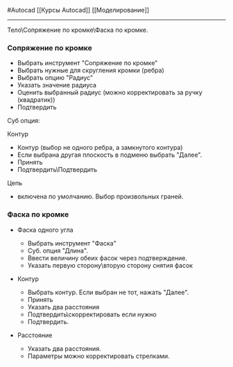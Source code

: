 #Autocad 
[[Курсы Autocad]]
[[Моделирование]]
___________
Тело\Сопряжение по кромке\Фаска по кромке.

### Сопряжение по кромке
- Выбрать инструмент "Сопряжение по кромке"
- Выбрать нужные для скругления кромки (ребра)
- Выбрать опцию "Радиус"
- Указать значение радиуса
- Оценить выбранный радиус (можно корректировать за ручку (квадратик))
- Подтвердить

Суб опция:

Контур
- Контур (выбор не одного ребра, а замкнутого контура)
- Если выбрана другая плоскость в подменю выбрать "Далее".
- Принять
- Подтвердить\Подтвердить

Цепь
- включена по умолчанию. Выбор произвольных граней.

### Фаска по кромке
- Фаска одного угла
	- Выбрать инструмент "Фаска"
	- Суб. опция "Длина".
	- Ввести величину обеих фасок через подтверждение.
	- Указать первую сторону\вторую сторону снятия фасок

- Контур
	- Выбрать контур. Если выбран не тот, нажать "Далее".
	- Принять
	- Указать два расстояния
	- Подтвердить\скорректировать если нужно
	- Подтвердить.
- Расстояние
	- Указать два расстояния.
	- Параметры можно корректировать стрелками.
